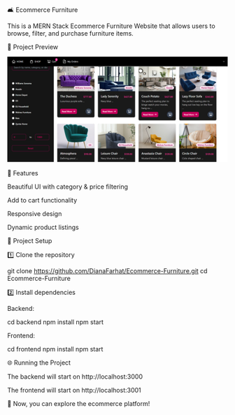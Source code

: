 🛋️ Ecommerce Furniture

This is a MERN Stack Ecommerce Furniture Website that allows users to browse, filter, and purchase furniture items.

📸 Project Preview

![alt text](image.png)

🚀 Features

Beautiful UI with category & price filtering

Add to cart functionality

Responsive design

Dynamic product listings

📂 Project Setup

1️⃣ Clone the repository

git clone https://github.com/DianaFarhat/Ecommerce-Furniture.git
cd Ecommerce-Furniture

2️⃣ Install dependencies

Backend:

cd backend
npm install
npm start

Frontend:

cd frontend
npm install
npm start

🌐 Running the Project

The backend will start on http://localhost:3000

The frontend will start on http://localhost:3001

🎉 Now, you can explore the ecommerce platform!

